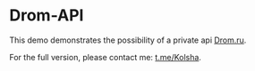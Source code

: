 # Drom-API
This demo demonstrates the possibility of a private api [Drom.ru](http://Drom.ru).

For the full version, please contact me: [t.me/Kolsha](http://t.me/Kolsha).

